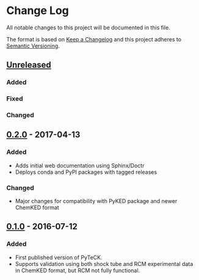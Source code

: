 # Change Log
All notable changes to this project will be documented in this file.

The format is based on [Keep a Changelog](http://keepachangelog.com/)
and this project adheres to [Semantic Versioning](http://semver.org/).

## [Unreleased]
### Added

### Fixed

### Changed


## [0.2.0] - 2017-04-13
### Added
- Adds initial web documentation using Sphinx/Doctr
- Deploys conda and PyPI packages with tagged releases

### Changed
- Major changes for compatibility with PyKED package and newer ChemKED format

## [0.1.0] - 2016-07-12
### Added
- First published version of PyTeCK.
- Supports validation using both shock tube and RCM experimental data in ChemKED format, but RCM not fully functional.

 [Unreleased]: https://github.com/kyleniemeyer/PyTeCK/compare/v0.2.0...HEAD
 [0.2.0]: https://github.com/kyleniemeyer/PyTeCK/compare/v0.1...0.2.0
 [0.1.0]: https://github.com/kyleniemeyer/PyTeCK/compare/e99f757b7ea644065a0ee65ce86dbfb8f404be60...v0.1
